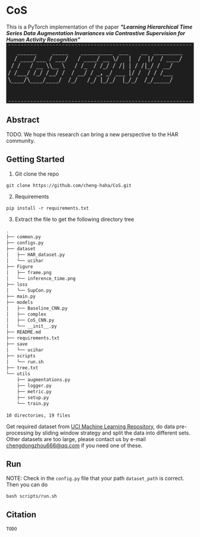 # CoS
This is a PyTorch implementation of the paper ***"Learning Hierarchical Time Series Data Augmentation Invariances via Contrastive Supervision for Human Activity Recognition"***
![CoS start](./Figure/frame.png)
## Abstract
TODO. We hope this research can bring a new perspective to the HAR community.
## Getting Started
1. Git clone the repo
```
git clone https://github.com/cheng-haha/CoS.git
```
2. Requirements
```
pip install -r requirements.txt
```
3. Extract the file to get the following directory tree
```
.
├── common.py
├── configs.py
├── dataset
│   ├── HAR_dataset.py
│   └── ucihar
├── Figure
│   ├── frame.png
│   └── inference_time.png
├── loss
│   └── SupCon.py
├── main.py
├── models
│   ├── Baseline_CNN.py
│   ├── complex
│   ├── CoS_CNN.py
│   └── __init__.py
├── README.md
├── requirements.txt
├── save
│   └── ucihar
├── scripts
│   └── run.sh
├── tree.txt
└── utils
    ├── augmentations.py
    ├── logger.py
    ├── metric.py
    ├── setup.py
    └── train.py

10 directories, 19 files
```
Get required dataset from [UCI Machine Learning Repository](http://archive.ics.uci.edu/ml/index.php), do data pre-processing by sliding window strategy and split the data into different sets. Other datasets are too large, please contact us by e-mail <chengdongzhou666@qq.com> if you need one of these.
## Run
NOTE: Check in the `config.py` file that your path `dataset_path` is correct. Then you can do
```
bash scripts/run.sh
```
## Citation
```
TODO
```